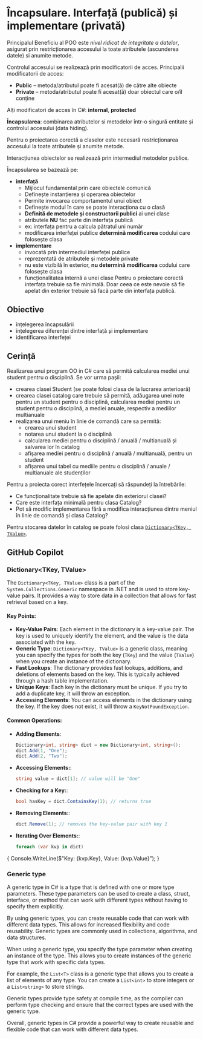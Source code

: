 # Încapsulare. Interfață (publică) și implementare (privată)

Principalul Beneficiu al POO este *nivel ridicat de integritate a datelor*, asigurat prin restricționarea accesului la toate atributele (ascunderea datele) si anumite metode.

Controlul accesului se realizează prin modificatorii de acces. Principalii modificatorii de acces:
- **Public** – metoda/atributul poate fi acesat(ă) de către alte obiecte
- **Private** – metoda/atributul poate fi acesat(ă) doar obiectul care o/îl conține

Alți modificatori de acces în C#: **internal**, **protected**

**Încapsularea**: combinarea atributelor si metodelor într-o singură entitate și controlul accesului (data hiding).

Pentru o proiectarea corectă a claselor este necesară restricționarea accesului la toate atributele și anumite metode. 

Interacțiunea obiectelor se realizează prin intermediul metodelor publice.

Încapsularea se bazează pe:
- **interfață**
    * Mijlocul fundamental prin care obiectele comunică
    * Definește instanțierea și operarea obiectelor
    * Permite invocarea comportamentul unui obiect
    * Definește modul în care se poate interacționa cu o clasă
    * **Definită de metodele și constructorii publici** ai unei clase
    * atributele **NU** fac parte din interfața publică
    * ex: interfața pentru a calcula pătratul uni număr
    * modificarea interfeței publice **determină modificarea** codului care folosește clasa
- **implementare**
    * invocată prin intermediul interfeței publice
    * reprezentată de atributele și metodele private
    * nu este vizibilă în exterior, **nu determină modificarea** codului care folosește clasa
    * funcționalitatea internă a unei clase
Pentru o proiectare corectă interfața trebuie sa fie minimală. Doar ceea ce este nevoie să fie apelat din exterior trebuie să facă parte din interfața publică.


## Obiective
* înțelegerea încapsulării
* înțelegerea diferenței dintre interfață și implementare
* identificarea interfeței

## Cerință

Realizarea unui program OO in C# care să permită calcularea mediei unui student pentru o disciplină. Se vor urma pașii:
- crearea clasei Student (se poate folosi clasa de la lucrarea anterioară)
- crearea clasei catalog care trebuie să permită, adăugarea unei note pentru un student pentru o disciplină, calcularea mediei pentru un student pentru o disciplină, a mediei anuale, respectiv a mediilor multianuale
- realizarea unui meniu în linie de comandă care sa permită:
    * crearea unui student
    * notarea unui student la o disciplină
    * calcularea mediei pentru o disciplină / anuală / multianuală și salvarea lor în catalog
    * afișarea mediei pentru o disciplină / anuală / multianuală, pentru un student
    * afișarea unui tabel cu mediile pentru o disciplină / anuale / multianuale ale studenților

Pentru a proiecta corect interfețele încercați să răspundeți la întrebările: 
* Ce funcționalitate trebuie să fie apelate din exteriorul clasei?
* Care este interfața minimală pentru clasa Catalog?
* Pot să modific implementarea fără a modifica interacțiunea dintre meniul în linie de comandă și clasa Catalog?

Pentru stocarea datelor în catalog se poate folosi clasa [```Dictionary<TKey, TValue>```](https://learn.microsoft.com/en-us/dotnet/api/system.collections.generic.dictionary-2?view=net-8.0).

## GitHub Copilot

### Dictionary<TKey, TValue>

The `Dictionary<TKey, TValue>` class is a part of the `System.Collections.Generic` namespace in .NET and is used to store key-value pairs. It provides a way to store data in a collection that allows for fast retrieval based on a key.

#### Key Points:
- **Key-Value Pairs**: Each element in the dictionary is a key-value pair. The key is used to uniquely identify the element, and the value is the data associated with the key.
- **Generic Type**: `Dictionary<TKey, TValue>` is a generic class, meaning you can specify the types for both the key (`TKey`) and the value (`TValue`) when you create an instance of the dictionary.
- **Fast Lookups**: The dictionary provides fast lookups, additions, and deletions of elements based on the key. This is typically achieved through a hash table implementation.
- **Unique Keys**: Each key in the dictionary must be unique. If you try to add a duplicate key, it will throw an exception.
- **Accessing Elements**: You can access elements in the dictionary using the key. If the key does not exist, it will throw a `KeyNotFoundException`.

#### Common Operations:
- **Adding Elements**:
  ```csharp
  Dictionary<int, string> dict = new Dictionary<int, string>();
  dict.Add(1, "One");
  dict.Add(2, "Two");

- **Accessing Elements:**:
  ```csharp
  string value = dict[1]; // value will be "One"

- **Checking for a Key:**:
  ```csharp
  bool hasKey = dict.ContainsKey(1); // returns true

- **Removing Elements:**:
  ```csharp
  dict.Remove(1); // removes the key-value pair with key 1

- **Iterating Over Elements:**:
  ```csharp
  foreach (var kvp in dict)
{
    Console.WriteLine($"Key: {kvp.Key}, Value: {kvp.Value}");
}

### Generic type

A generic type in C# is a type that is defined with one or more type parameters. These type parameters can be used to create a class, struct, interface, or method that can work with different types without having to specify them explicitly.

By using generic types, you can create reusable code that can work with different data types. This allows for increased flexibility and code reusability. Generic types are commonly used in collections, algorithms, and data structures.

When using a generic type, you specify the type parameter when creating an instance of the type. This allows you to create instances of the generic type that work with specific data types.

For example, the `List<T>` class is a generic type that allows you to create a list of elements of any type. You can create a `List<int>` to store integers or a `List<string>` to store strings.

Generic types provide type safety at compile time, as the compiler can perform type checking and ensure that the correct types are used with the generic type.

Overall, generic types in C# provide a powerful way to create reusable and flexible code that can work with different data types.

